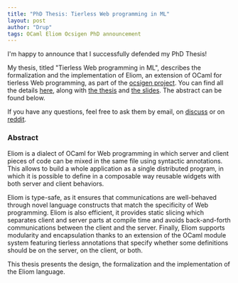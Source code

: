 ```yaml
---
title: "PhD Thesis: Tierless Web programming in ML"
layout: post
author: "Drup"
tags: OCaml Eliom Ocsigen PhD announcement
---
```


I'm happy to announce that I successfully defended my PhD Thesis!
<!--more-->

My thesis, titled "Tierless Web programming in ML", describes the
formalization and the implementation of Eliom,
an extension of OCaml for tierless Web programming,
as part of the [ocsigen project](https://ocsigen.org).
You can find all the details [here](https://www.irif.fr/~gradanne/phdthesis.html),
along with [the thesis](https://www.irif.fr/~gradanne/papers/phdthesis.pdf)
and [the slides](https://www.irif.fr/~gradanne/papers/talk_phdthesis.pdf). The
abstract can be found below.

If you have any questions, feel free to ask them by email, on
[discuss](https://discuss.ocaml.org/t/tierless-web-programming-in-ml/1125) or
on [reddit](https://dd.reddit.com/r/ocaml/comments/7d5uec/tierless_web_programming_in_ml/).


### Abstract

Eliom is a dialect of OCaml for Web programming in which server and client
pieces of code can be mixed in the same file using syntactic annotations. This allows to
build a whole application as a single distributed program, in which it is possible to define
in a composable way reusable widgets with both server and client behaviors.

Eliom is type-safe, as it ensures that communications are well-behaved through novel
language constructs that match the specificity of Web programming. Eliom is also
efficient, it provides static slicing which separates client and server parts at compile time
and avoids back-and-forth communications between the client and the server. Finally,
Eliom supports modularity and encapsulation thanks to an extension of the OCaml
module system featuring tierless annotations that specify whether some definitions should
be on the server, on the client, or both.

This thesis presents the design, the formalization and the implementation of the Eliom
language.
